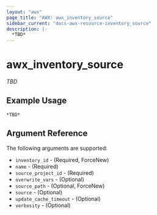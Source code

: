 ```yaml
---
layout: "awx"
page_title: "AWX: awx_inventory_source"
sidebar_current: "docs-awx-resource-inventory_source"
description: |-
  *TBD*
---
```


# awx_inventory_source

*TBD*

## Example Usage

```hcl
*TBD*
```

## Argument Reference

The following arguments are supported:

* `inventory_id` - (Required, ForceNew) 
* `name` - (Required) 
* `source_project_id` - (Required) 
* `overwrite_vars` - (Optional) 
* `source_path` - (Optional, ForceNew) 
* `source` - (Optional) 
* `update_cache_timeout` - (Optional) 
* `verbosity` - (Optional) 


